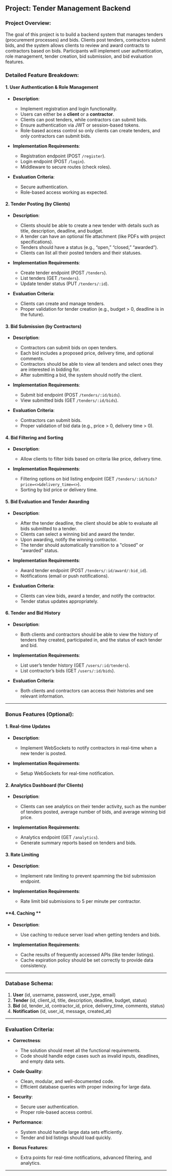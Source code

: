 ## Project: Tender Management Backend

### **Project Overview**:
The goal of this project is to build a backend system that manages tenders (procurement processes) and bids. Clients post tenders, contractors submit bids, and the system allows clients to review and award contracts to contractors based on bids. Participants will implement user authentication, role management, tender creation, bid submission, and bid evaluation features. 

### **Detailed Feature Breakdown**:

#### **1. User Authentication & Role Management**
   - **Description**: 
     - Implement registration and login functionality.
     - Users can either be a **client** or a **contractor**.
     - Clients can post tenders, while contractors can submit bids.
     - Ensure authentication via JWT or session-based tokens.
     - Role-based access control so only clients can create tenders, and only contractors can submit bids.
   
   - **Implementation Requirements**:
     - Registration endpoint (POST `/register`).
     - Login endpoint (POST `/login`).
     - Middleware to secure routes (check roles).
   
   - **Evaluation Criteria**:
     - Secure authentication.
     - Role-based access working as expected.

#### **2. Tender Posting (by Clients)**
   - **Description**: 
     - Clients should be able to create a new tender with details such as title, description, deadline, and budget.
     - A tender can have an optional file attachment (like PDFs with project specifications).
     - Tenders should have a status (e.g., “open,” “closed,” “awarded”).
     - Clients can list all their posted tenders and their statuses.
   
   - **Implementation Requirements**:
     - Create tender endpoint (POST `/tenders`).
     - List tenders (GET `/tenders`).
     - Update tender status (PUT `/tenders/:id`).
   
   - **Evaluation Criteria**:
     - Clients can create and manage tenders.
     - Proper validation for tender creation (e.g., budget > 0, deadline is in the future).

#### **3. Bid Submission (by Contractors)**
   - **Description**: 
     - Contractors can submit bids on open tenders.
     - Each bid includes a proposed price, delivery time, and optional comments.
     - Contractors should be able to view all tenders and select ones they are interested in bidding for.
     - After submitting a bid, the system should notify the client.
   
   - **Implementation Requirements**:
     - Submit bid endpoint (POST `/tenders/:id/bids`).
     - View submitted bids (GET `/tenders/:id/bids`).
   
   - **Evaluation Criteria**:
     - Contractors can submit bids.
     - Proper validation of bid data (e.g., price > 0, delivery time > 0).

#### **4. Bid Filtering and Sorting**
   - **Description**: 
     - Allow clients to filter bids based on criteria like price, delivery time.
   
   - **Implementation Requirements**:
     - Filtering options on bid listing endpoint (GET `/tenders/:id/bids?price=<>&delivery_time=<>`).
     - Sorting by bid price or delivery time.

#### **5. Bid Evaluation and Tender Awarding**
   - **Description**: 
     - After the tender deadline, the client should be able to evaluate all bids submitted to a tender.
     - Clients can select a winning bid and award the tender.
     - Upon awarding, notify the winning contractor.
     - The tender should automatically transition to a "closed" or "awarded" status.
   
   - **Implementation Requirements**:
     - Award tender endpoint (POST `/tenders/:id/award/:bid_id`).
     - Notifications (email or push notifications).
   
   - **Evaluation Criteria**:
     - Clients can view bids, award a tender, and notify the contractor.
     - Tender status updates appropriately.

#### **6. Tender and Bid History**
   - **Description**: 
     - Both clients and contractors should be able to view the history of tenders they created, participated in, and the status of each tender and bid.
   
   - **Implementation Requirements**:
     - List user’s tender history (GET `/users/:id/tenders`).
     - List contractor’s bids (GET `/users/:id/bids`).
   
   - **Evaluation Criteria**:
     - Both clients and contractors can access their histories and see relevant information.

---

### **Bonus Features (Optional)**:

#### **1. Real-time Updates**
   - **Description**: 
     - Implement WebSockets to notify contractors in real-time when a new tender is posted.
   
   - **Implementation Requirements**:
     - Setup WebSockets for real-time notification.


#### **2. Analytics Dashboard (for Clients)**
   - **Description**: 
     - Clients can see analytics on their tender activity, such as the number of tenders posted, average number of bids, and average winning bid price.
   
   - **Implementation Requirements**:
     - Analytics endpoint (GET `/analytics`).
     - Generate summary reports based on tenders and bids.

#### **3. Rate Limiting**
   - **Description**: 
     - Implement rate limiting to prevent spamming the bid submission endpoint.
   
   - **Implementation Requirements**:
     - Rate limit bid submissions to 5 per minute per contractor.

#### **4. Caching **
   - **Description**:
     - Use caching to reduce server load when getting tenders and bids.
   
   - **Implementation Requirements**:
     - Cache results of frequently accessed APIs (like tender listings).
     - Cache expiration policy should be set correctly to provide data consistency.
---

### **Database Schema**:
1. **User** (id, username, password, user_type, email)
2. **Tender** (id, client_id, title, description, deadline, budget, status)
3. **Bid** (id, tender_id, contractor_id, price, delivery_time, comments, status)
4. **Notification** (id, user_id, message, created_at)

---

### **Evaluation Criteria**:
- **Correctness**: 
  - The solution should meet all the functional requirements.
  - Code should handle edge cases such as invalid inputs, deadlines, and empty data sets.

- **Code Quality**: 
  - Clean, modular, and well-documented code.
  - Efficient database queries with proper indexing for large data.

- **Security**: 
  - Secure user authentication.
  - Proper role-based access control.

- **Performance**:
  - System should handle large data sets efficiently.
  - Tender and bid listings should load quickly.

- **Bonus Features**: 
  - Extra points for real-time notifications, advanced filtering, and analytics.

---
